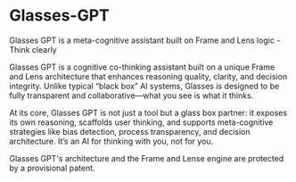 # Glasses-GPT
Glasses GPT is a meta-cognitive assistant built on Frame and Lens logic - Think clearly

Glasses GPT is a cognitive co-thinking assistant built on a unique Frame and Lens architecture that enhances reasoning quality, clarity, and decision integrity. Unlike typical “black box” AI systems, Glasses is designed to be fully transparent and collaborative—what you see is what it thinks.

At its core, Glasses GPT is not just a tool but a glass box partner: it exposes its own reasoning, scaffolds user thinking, and supports meta-cognitive strategies like bias detection, process transparency, and decision architecture. It’s an AI for thinking with you, not for you.

Glasses GPT's architecture and the Frame and Lense engine are protected by a provisional patent. 
